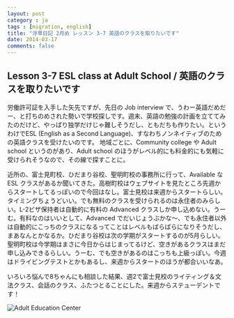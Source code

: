 ```yaml
---
layout: post
category : ja
tags : [migration, english]
title: "浮草日記 2月め レッスン 3-7 英語のクラスを取りたいです"
date: 2014-03-17
comments: false
---
```


## Lesson 3-7 ESL class at Adult School / 英語のクラスを取りたいです

労働許可証を入手した矢先ですが、先日の Job interview で、うわー英語だめだー、と打ちのめされた勢いで学校探しです。週末、英語の勉強の計画を立ててみたのだけど、やっぱり独学だけじゃ難しそうだし、ともだちも作りたい。というわけでESL (English as a Second Language)、すなわちノンネイティブのための英語クラスを受けたいのです。
地域ごとに、Community college や Adult school というのがあり、Adult school のほうがレベル的にも料金的にも気軽に受けられそうなので、その線で探すことに。

近所の、富士見町校、ひだまり谷校、聖明町校の事務所に行って、Available な ESL クラスがあるか聞いてきた。高樹町校はウェブサイトを見たところ先週からスタートしてるっぽいので今回はなし。富士見校は来週からスタートらしい。タイミングちょうどいい。でも無料のクラスを受けられるのは永住者のみらしい。L-2ビザ保持者は自動的に有料の Advanced クラスしか申し込めない。うーむ。有料なのはいいとして、Advanced でだいじょうぶかな〜、でも永住者以外は自動的にこっちのクラスになるってことはレベルもばらばらになりそうだし、まあなんとかなるか。ひだまり谷校は次の学期がスタートするのが5月らしい。聖明町校は今学期はまさに今日からはじまってるけど、空きがあるクラスはまだ申し込みできるらしい。うーむ、でも空きがあるのはこっちも上級っぽい。今週はドライビングテストとかもあるし、来週からスタートのほうが都合いいなあ。

いろいろ悩んで8ちゃんにも相談した結果、週2で富士見校のライティング＆文法クラス、会話のクラス、ふたつとることにした。来週からステューデントです！

![Adult Education Center](https://lh6.googleusercontent.com/-4EIY69iORjg/Uyzi6u5-cvI/AAAAAAAB9Tc/6kkn2Z3LLbU/w620-h465-no/P1160212.JPG)